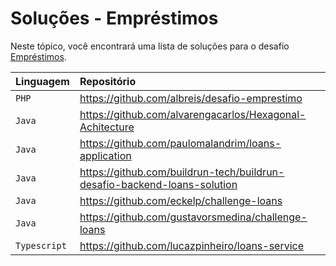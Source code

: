 # Soluções - Empréstimos

Neste tópico, você encontrará uma lista de soluções para o desafio [Empréstimos](PROBLEM.md).

| Linguagem    | Repositório                                              |
|:-------------|:---------------------------------------------------------|
| `PHP`        | https://github.com/albreis/desafio-emprestimo            |
| `Java`       | https://github.com/alvarengacarlos/Hexagonal-Achitecture |
| `Java`       | https://github.com/paulomalandrim/loans-application      |
| `Java`       | https://github.com/buildrun-tech/buildrun-desafio-backend-loans-solution |
| `Java`       | https://github.com/eckelp/challenge-loans |
| `Java`       | https://github.com/gustavorsmedina/challenge-loans       |
| `Typescript` | https://github.com/lucazpinheiro/loans-service           |
